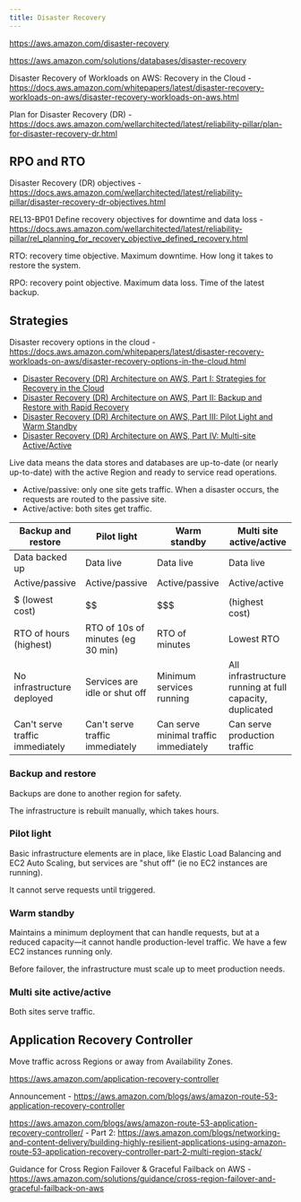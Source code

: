 ```yaml
---
title: Disaster Recovery
---
```


https://aws.amazon.com/disaster-recovery

https://aws.amazon.com/solutions/databases/disaster-recovery

Disaster Recovery of Workloads on AWS: Recovery in the Cloud - https://docs.aws.amazon.com/whitepapers/latest/disaster-recovery-workloads-on-aws/disaster-recovery-workloads-on-aws.html

Plan for Disaster Recovery (DR) - https://docs.aws.amazon.com/wellarchitected/latest/reliability-pillar/plan-for-disaster-recovery-dr.html

## RPO and RTO

Disaster Recovery (DR) objectives - https://docs.aws.amazon.com/wellarchitected/latest/reliability-pillar/disaster-recovery-dr-objectives.html

REL13-BP01 Define recovery objectives for downtime and data loss - https://docs.aws.amazon.com/wellarchitected/latest/reliability-pillar/rel_planning_for_recovery_objective_defined_recovery.html

RTO: recovery time objective. Maximum downtime. How long it takes to restore the system.

RPO: recovery point objective. Maximum data loss. Time of the latest backup.

## Strategies

Disaster recovery options in the cloud - https://docs.aws.amazon.com/whitepapers/latest/disaster-recovery-workloads-on-aws/disaster-recovery-options-in-the-cloud.html

- [Disaster Recovery (DR) Architecture on AWS, Part I: Strategies for Recovery in the Cloud](https://aws.amazon.com/blogs/architecture/disaster-recovery-dr-architecture-on-aws-part-i-strategies-for-recovery-in-the-cloud/)
- [Disaster Recovery (DR) Architecture on AWS, Part II: Backup and Restore with Rapid Recovery](https://aws.amazon.com/blogs/architecture/disaster-recovery-dr-architecture-on-aws-part-ii-backup-and-restore-with-rapid-recovery/)
- [Disaster Recovery (DR) Architecture on AWS, Part III: Pilot Light and Warm Standby](https://aws.amazon.com/blogs/architecture/disaster-recovery-dr-architecture-on-aws-part-iii-pilot-light-and-warm-standby/)
- [Disaster Recovery (DR) Architecture on AWS, Part IV: Multi-site Active/Active](https://aws.amazon.com/blogs/architecture/disaster-recovery-dr-architecture-on-aws-part-iv-multi-site-active-active/)

Live data means the data stores and databases are up-to-date (or nearly up-to-date) with the active Region and ready to service read operations.

- Active/passive: only one site gets traffic. When a disaster occurs, the requests are routed to the passive site.
- Active/active: both sites get traffic.

| Backup and restore              | Pilot light                       | Warm standby                          | Multi site active/active                                |
| ------------------------------- | --------------------------------- | ------------------------------------- | ------------------------------------------------------- |
| Data backed up                  | Data live                         | Data live                             | Data live                                               |
| Active/passive                  | Active/passive                    | Active/passive                        | Active/active                                           |
| $ (lowest cost)                 | $$                                | $$$                                   | $$$$ (highest cost)                                     |
| RTO of hours (highest)          | RTO of 10s of minutes (eg 30 min) | RTO of minutes                        | Lowest RTO                                              |
| No infrastructure deployed      | Services are idle or shut off     | Minimum services running              | All infrastructure running at full capacity, duplicated |
| Can't serve traffic immediately | Can't serve traffic immediately   | Can serve minimal traffic immediately | Can serve production traffic                            |

### Backup and restore

Backups are done to another region for safety.

The infrastructure is rebuilt manually, which takes hours.

### Pilot light

Basic infrastructure elements are in place, like Elastic Load Balancing and EC2 Auto Scaling, but services are "shut off" (ie no EC2 instances are running).

It cannot serve requests until triggered.

### Warm standby

Maintains a minimum deployment that can handle requests, but at a reduced capacity—it cannot handle production-level traffic. We have a few EC2 instances running only.

Before failover, the infrastructure must scale up to meet production needs.

### Multi site active/active

Both sites serve traffic.

## Application Recovery Controller

Move traffic across Regions or away from Availability Zones.

https://aws.amazon.com/application-recovery-controller

Announcement - https://aws.amazon.com/blogs/aws/amazon-route-53-application-recovery-controller

https://aws.amazon.com/blogs/aws/amazon-route-53-application-recovery-controller/ - Part 2: https://aws.amazon.com/blogs/networking-and-content-delivery/building-highly-resilient-applications-using-amazon-route-53-application-recovery-controller-part-2-multi-region-stack/

Guidance for Cross Region Failover & Graceful Failback on AWS - https://aws.amazon.com/solutions/guidance/cross-region-failover-and-graceful-failback-on-aws
